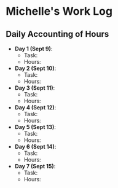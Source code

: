 # Michelle's Work Log
## Daily Accounting of Hours
- **Day 1 (Sept 9)**: 
  - Task:
  - Hours:
- **Day 2 (Sept 10)**: 
  - Task:
  - Hours:
 - **Day 3 (Sept 11)**: 
   - Task:
   - Hours:
 - **Day 4 (Sept 12)**: 
   - Task:
   - Hours:
 - **Day 5 (Sept 13)**: 
   - Task:
   - Hours:
 - **Day 6 (Sept 14)**: 
   - Task:
   - Hours:
  - **Day 7 (Sept 15)**: 
    - Task:
    - Hours:
